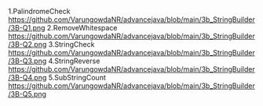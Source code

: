 1.PalindromeCheck 
https://github.com/VarungowdaNR/advancejava/blob/main/3b_StringBuilder/3B-Q1.png
2.RemoveWhitespace
https://github.com/VarungowdaNR/advancejava/blob/main/3b_StringBuilder/3B-Q2.png
3.StringCheck
https://github.com/VarungowdaNR/advancejava/blob/main/3b_StringBuilder/3B-Q3.png
4.StringReverse
https://github.com/VarungowdaNR/advancejava/blob/main/3b_StringBuilder/3B-Q4.png
5.SubStringCount
https://github.com/VarungowdaNR/advancejava/blob/main/3b_StringBuilder/3B-Q5.png
